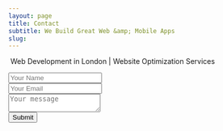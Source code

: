 ```yaml
---
layout: page
title: Contact
subtitle: We Build Great Web &amp; Mobile Apps
slug:
---
```

<p><i class="fa fa-paper-plane fa-2x"></i>&nbsp;Web Development in London &#124; Website Optimization Services</p>
<form role="form" id="contactForm" method="POST">
<div class="form-group">
    <input type="text" name="name" placeholder="Your Name">
</div>
<div class="form-group">
    <input type="email" name="_replyto" placeholder="Your Email">
</div>
<div class="form-group">
    <textarea name="message" placeholder="Your message" placeholder="Your Message"></textarea>
</div>
    <button type="submit" value="Send" class = "btn btn-default">Submit</button>
    <input type="text" name="_gotcha" style="display:none" />
    <input type="hidden" name="_next" value="//newaspectmedia.com" />
</form>
